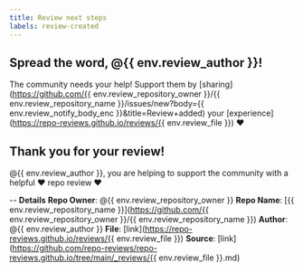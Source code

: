 ```yaml
---
title: Review next steps
labels: review-created
---
```

## Spread the word, @{{ env.review_author }}!

The community needs your help!  Support them by [sharing](https://github.com/{{ env.review_repository_owner }}/{{ env.review_repository_name }}/issues/new?body={{ env.review_notify_body_enc }}&title=Review+added) your [experience](https://repo-reviews.github.io/reviews/{{ env.review_file }}) ❤️   

## Thank you for your review!

@{{ env.review_author }}, you are helping to support the community with a helpful ❤️ repo review ❤️  


--
**Details**
**Repo Owner**: @{{ env.review_repository_owner }}
**Repo Name**: [{{ env.review_repository_name }}](https://github.com/{{ env.review_repository_owner }}/{{ env.review_repository_name }})
**Author**: @{{ env.review_author }}
**File**: [link](https://repo-reviews.github.io/reviews/{{ env.review_file }})
**Source**: [link](https://github.com/repo-reviews/repo-reviews.github.io/tree/main/_reviews/{{ env.review_file }}.md)

